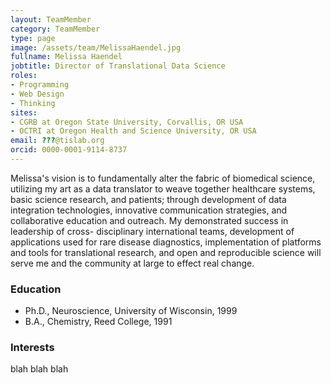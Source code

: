 ```yaml
---
layout: TeamMember
category: TeamMember
type: page
image: /assets/team/MelissaHaendel.jpg
fullname: Melissa Haendel
jobtitle: Director of Translational Data Science
roles:
- Programming
- Web Design
- Thinking
sites:
- CGRB at Oregon State University, Corvallis, OR USA
- OCTRI at Oregon Health and Science University, OR USA
email: ???@tislab.org
orcid: 0000-0001-9114-8737
---
```


Melissa's vision is to fundamentally alter the fabric of biomedical science, utilizing my art as a data translator to weave together healthcare systems, basic science research, and patients; through development of data integration technologies, innovative communication strategies, and collaborative education and outreach. My demonstrated success in leadership of cross- ­disciplinary international teams, development of applications used for rare disease diagnostics, implementation of platforms and tools for translational research, and open and reproducible science will serve me and the community at large to effect real change.

### Education

- Ph.D., Neuroscience, University of Wisconsin, 1999
- B.A., Chemistry, Reed College, 1991

### Interests

blah blah blah

